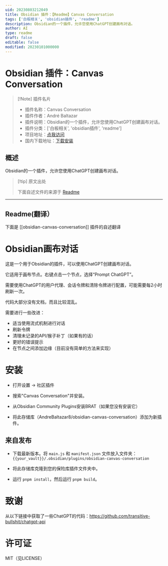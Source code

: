 ```yaml
---
uid: 20230803212049
title: Obsidian 插件：【Readme】Canvas Conversation
tags: ['白板相关', 'obsidian插件', 'readme']
description: Obsidian的一个插件，允许您使用ChatGPT创建画布对话。
author: AI
type: readme
draft: false
editable: false
modified: 20230101000000
---
```


# Obsidian 插件：Canvas Conversation

> [!Note] 插件名片
> - 插件名称：Canvas Conversation
> - 插件作者：André Baltazar
> - 插件说明：Obsidian的一个插件，允许您使用ChatGPT创建画布对话。
> - 插件分类：['白板相关', 'obsidian插件', 'readme']
> - 项目地址：[点我访问](https://github.com/AndreBaltazar8/obsidian-canvas-conversation)
> - 国内下载地址：[下载安装](https://pkmer.cn/products/plugin/pluginMarket/?obsidian-canvas-conversation)

## 概述

Obsidian的一个插件，允许您使用ChatGPT创建画布对话。



> [!tip] 原文出处
> 
>下面自述文件的来源于 [Readme](https://ghproxy.net/https://raw.githubusercontent.com/AndreBaltazar8/obsidian-canvas-conversation/master/README.md)
> 

---

## Readme(翻译）

下面是 [[obsidian-canvas-conversation]] 插件的自述翻译



# Obsidian画布对话

这是一个用于Obsidian的插件，可以使用ChatGPT创建画布对话。

它适用于画布节点。右键点击一个节点，选择“Prompt ChatGPT”。

需要使用ChatGPT的用户代理、会话令牌和清除令牌进行配置，可能需要每2小时刷新一次。

代码大部分没有文档，而且比较混乱。

需要进行一些改进：

-   适当使用流式机制进行对话
-   刷新令牌
-   清理未记录的API/猴子补丁（如果有的话）
-   更好的错误提示
-   在节点之间添加边缘（目前没有简单的方法来实现）

# 安装

- 打开设置 -> 社区插件
- 搜索"Canvas Conversation"并安装。

- 从Obsidian Community Plugins安装BRAT（如果您没有安装它）
- 将此存储库（AndreBaltazar8/obsidian-canvas-conversation）添加为新插件。

## 来自发布

-   下载最新版本。将 `main.js` 和 `manifest.json` 文件放入文件夹：`{{your_vault}}/.obsidian/plugins/obsidian-canvas-conversation`

- 将此存储库克隆到您的保险库插件文件夹中。
- 运行 `pnpm install`，然后运行 `pnpm build`。

# 致谢

从以下链接中获取了一些ChatGPT的代码：https://github.com/transitive-bullshit/chatgpt-api

# 许可证

MIT（见LICENSE）



